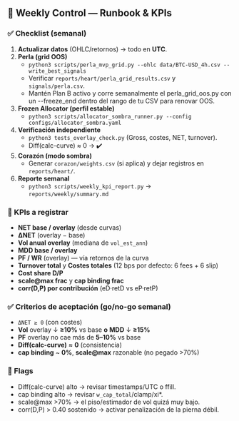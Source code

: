 ## 📅 Weekly Control — Runbook & KPIs

### ✅ Checklist (semanal)
1. **Actualizar datos** (OHLC/retornos) → todo en **UTC**.
2. **Perla (grid OOS)**  
   - `python3 scripts/perla_mvp_grid.py --ohlc data/BTC-USD_4h.csv --write_best_signals`
   - Verificar `reports/heart/perla_grid_results.csv` y `signals/perla.csv`.
   - Mantén Plan B activo y corre semanalmente el perla_grid_oos.py con un --freeze_end dentro del rango de tu CSV para renovar OOS.
3. **Frozen Allocator (perfil estable)**  
   - `python3 scripts/allocator_sombra_runner.py --config configs/allocator_sombra.yaml`
4. **Verificación independiente**  
   - `python3 tests_overlay_check.py` (Gross, costes, NET, turnover).
   - Diff(calc-curve) ≈ 0 → ✔️
5. **Corazón (modo sombra)**  
   - Generar `corazon/weights.csv` (si aplica) y dejar registros en `reports/heart/`.
6. **Reporte semanal**  
   - `python3 scripts/weekly_kpi_report.py` → `reports/weekly/summary.md`

### 🎯 KPIs a registrar
- **NET base / overlay** (desde curvas)
- **ΔNET** (overlay − base)
- **Vol anual overlay** (mediana de `vol_est_ann`)
- **MDD base / overlay**
- **PF / WR** (overlay) — vía retornos de la curva
- **Turnover total** y **Costes totales** (12 bps por defecto: 6 fees + 6 slip)
- **Cost share D/P**
- **scale@max frac** y **cap binding frac**
- **corr(D,P) por contribución** (eD·retD vs eP·retP)

### ✅ Criterios de aceptación (go/no-go semanal)
- `ΔNET ≥ 0` (con costes)
- **Vol** overlay ↓ **≥10%** vs base **o** **MDD** ↓ **≥15%**
- **PF** overlay no cae más de **5–10%** vs base
- **Diff(calc-curve)** ≈ **0** (consistencia)
- **cap binding** ~ **0%**, **scale@max** razonable (no pegado >70%)

### 🚩 Flags
- Diff(calc-curve) alto → revisar timestamps/UTC o ffill.
- cap binding alto → revisar `w_cap_total`/clamp/xi*.
- scale@max >70% → el piso/estimador de vol quizá muy bajo.
- corr(D,P) > 0.40 sostenido → activar penalización de la pierna débil.